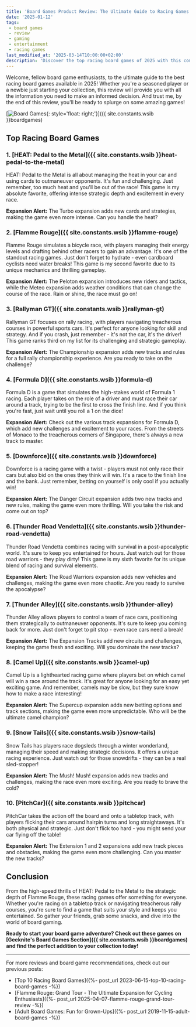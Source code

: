 ```yaml
---
title: 'Board Games Product Review: The Ultimate Guide to Racing Games for 2025'
date: '2025-01-12'
tags:
 - board games
 - review
 - gaming
 - entertainment
 - racing games
last_modified_at: '2025-03-14T10:00:00+02:00'
description: 'Discover the top racing board games of 2025 with this comprehensive review. From high-speed thrills to strategic challenges, find the perfect game for your collection!'
---
```


Welcome, fellow board game enthusiasts, to the ultimate guide to the best racing board games available in 2025! Whether you're a seasoned player or a newbie just starting your collection, this review will provide you with all the information you need to make an informed decision. And trust me, by the end of this review, you'll be ready to splurge on some amazing games!

[![Board Games](https://i.imgur.com/3zHcfgxm.jpg){: style='float: right;'}]({{ site.constants.wsib }}boardgames)

## Top Racing Board Games

### 1. [HEAT: Pedal to the Metal]({{ site.constants.wsib }}heat-pedal-to-the-metal)

HEAT: Pedal to the Metal is all about managing the heat in your car and using cards to outmaneuver opponents. It's fun and challenging. Just remember, too much heat and you'll be out of the race! This game is my absolute favorite, offering intense strategic depth and excitement in every race.

**Expansion Alert:** The Turbo expansion adds new cards and strategies, making the game even more intense. Can you handle the heat?

### 2. [Flamme Rouge]({{ site.constants.wsib }}flamme-rouge)

Flamme Rouge simulates a bicycle race, with players managing their energy levels and drafting behind other racers to gain an advantage. It's one of the standout racing games. Just don't forget to hydrate - even cardboard cyclists need water breaks! This game is my second favorite due to its unique mechanics and thrilling gameplay.

**Expansion Alert:** The Peloton expansion introduces new riders and tactics, while the Meteo expansion adds weather conditions that can change the course of the race. Rain or shine, the race must go on!

### 3. [Rallyman GT]({{ site.constants.wsib }}rallyman-gt)

Rallyman GT focuses on rally racing, with players navigating treacherous courses in powerful sports cars. It's perfect for anyone looking for skill and strategy. And if you crash, just remember - it's not the car, it's the driver! This game ranks third on my list for its challenging and strategic gameplay.

**Expansion Alert:** The Championship expansion adds new tracks and rules for a full rally championship experience. Are you ready to take on the challenge?

### 4. [Formula D]({{ site.constants.wsib }}formula-d)

Formula D is a game that simulates the high-stakes world of Formula 1 racing. Each player takes on the role of a driver and must race their car around a track, trying to be the first to cross the finish line. And if you think you're fast, just wait until you roll a 1 on the dice!

**Expansion Alert:** Check out the various track expansions for Formula D, which add new challenges and excitement to your races. From the streets of Monaco to the treacherous corners of Singapore, there's always a new track to master.

### 5. [Downforce]({{ site.constants.wsib }}downforce)

Downforce is a racing game with a twist - players must not only race their cars but also bid on the ones they think will win. It's a race to the finish line and the bank. Just remember, betting on yourself is only cool if you actually win!

**Expansion Alert:** The Danger Circuit expansion adds two new tracks and new rules, making the game even more thrilling. Will you take the risk and come out on top?

### 6. [Thunder Road Vendetta]({{ site.constants.wsib }}thunder-road-vendetta)

Thunder Road Vendetta combines racing with survival in a post-apocalyptic world. It's sure to keep you entertained for hours. Just watch out for those road warriors - they play dirty! This game is my sixth favorite for its unique blend of racing and survival elements.

**Expansion Alert:** The Road Warriors expansion adds new vehicles and challenges, making the game even more chaotic. Are you ready to survive the apocalypse?

### 7. [Thunder Alley]({{ site.constants.wsib }}thunder-alley)

Thunder Alley allows players to control a team of race cars, positioning them strategically to outmaneuver opponents. It's sure to keep you coming back for more. Just don't forget to pit stop - even race cars need a break!

**Expansion Alert:** The Expansion Tracks add new circuits and challenges, keeping the game fresh and exciting. Will you dominate the new tracks?

### 8. [Camel Up]({{ site.constants.wsib }}camel-up)

Camel Up is a lighthearted racing game where players bet on which camel will win a race around the track. It's great for anyone looking for an easy yet exciting game. And remember, camels may be slow, but they sure know how to make a race interesting!

**Expansion Alert:** The Supercup expansion adds new betting options and track sections, making the game even more unpredictable. Who will be the ultimate camel champion?

### 9. [Snow Tails]({{ site.constants.wsib }}snow-tails)

Snow Tails has players race dogsleds through a winter wonderland, managing their speed and making strategic decisions. It offers a unique racing experience. Just watch out for those snowdrifts - they can be a real sled-stopper!

**Expansion Alert:** The Mush! Mush! expansion adds new tracks and challenges, making the race even more exciting. Are you ready to brave the cold?

### 10. [PitchCar]({{ site.constants.wsib }}pitchcar)

PitchCar takes the action off the board and onto a tabletop track, with players flicking their cars around hairpin turns and long straightaways. It's both physical and strategic. Just don't flick too hard - you might send your car flying off the table!

**Expansion Alert:** The Extension 1 and 2 expansions add new track pieces and obstacles, making the game even more challenging. Can you master the new tracks?

## Conclusion

From the high-speed thrills of HEAT: Pedal to the Metal to the strategic depth of Flamme Rouge, these racing games offer something for everyone. Whether you're racing on a tabletop track or navigating treacherous rally courses, you're sure to find a game that suits your style and keeps you entertained. So gather your friends, grab some snacks, and dive into the world of board gaming.

**Ready to start your board game adventure? Check out these games on [Geeknite's Board Games Section]({{ site.constants.wsib }}boardgames) and find the perfect addition to your collection today!**

---
For more reviews and board game recommendations, check out our previous posts:

- [Top 10 Racing Board Games]({%- post_url 2023-06-15-top-10-racing-board-games -%})
- [Flamme Rouge: Grand Tour - The Ultimate Expansion for Cycling Enthusiasts]({%- post_url 2025-04-07-flamme-rouge-grand-tour-review -%})
- [Adult Board Games: Fun for Grown-Ups]({%- post_url 2019-11-15-adult-board-games -%})
